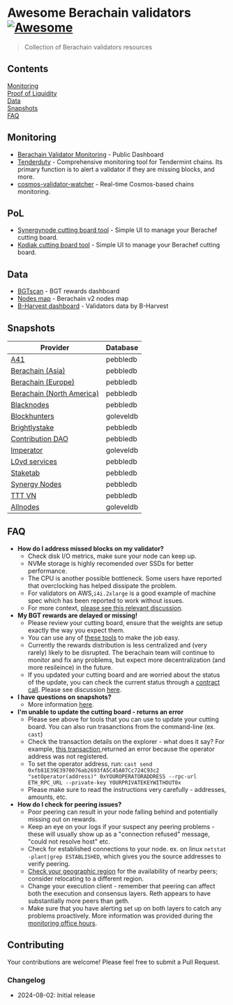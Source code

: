 # Awesome Berachain validators [![Awesome](https://awesome.re/badge.svg)](https://awesome.re)

> Collection of Berachain validators resources

## Contents
[Monitoring](#monitoring)  
[Proof of Liquidity](#pol)  
[Data](#data)  
[Snapshots](#snapshots)  
[FAQ](#faq)  

## Monitoring

* [Berachain Validator Monitoring](https://grafana.tools.berachain.com/public-dashboards/d2ebb1bef39846c194e9fb731526856f?orgId=1&from=1727808520612&to=1727851720612) - Public Dashboard
* [Tenderduty](https://github.com/blockpane/tenderduty) - Comprehensive monitoring tool for Tendermint chains. Its primary function is to alert a validator if they are missing blocks, and more.
* [cosmos-validator-watcher](https://github.com/kilnfi/cosmos-validator-watcher) - Real-time Cosmos-based chains monitoring.

## PoL

* [Synergynode cutting board tool](https://beratools.synergynodes.com/) - Simple UI to manage your Berachef cutting board.
* [Kodiak cutting board tool](https://cutting-board.beraden.com/) - Simple UI to manage your Berachef cutting board.

## Data
* [BGTscan](https://bgtscan.com/) - BGT rewards dashboard
* [Nodes map](https://services.tienthuattoan.com/testnet/berachain-v2/map) - Berachain v2 nodes map
* [B-Harvest dashboard](https://bera-dashboard.bharvest.io/) - Validators data by B-Harvest

## Snapshots

| Provider                                                                                                        | Database  |
|-----------------------------------------------------------------------------------------------------------------|-----------|
| [A41](https://narrow-cello-dab.notion.site/A41-Berachain-Testnet-v2-Snapshots-4d39b8e7046e4fc8bce4ce9cf5053b97) | pebbledb  |
| [Berachain (Asia)](https://storage.googleapis.com/bartio-snapshot-as/index.html)                                | pebbledb  |
| [Berachain (Europe)](https://storage.googleapis.com/bartio-snapshot-eu/index.html)                              | pebbledb  |
| [Berachain (North America)](https://storage.googleapis.com/bartio-snapshot/index.html)                          | pebbledb  |
| [Blacknodes](https://services.blacknodes.net/Berachain-V2/)                                                     | pebbledb  |
| [Blockhunters](https://blockhunters.dev/testnet/berachainv2/snapshot)                                           | goleveldb |
| [Brightlystake](https://testnet-berav2.brightlystake.com/snapshot/)                                             | pebbledb  |
| [Contribution DAO](https://services.contributiondao.com/testnet/berachain-v2/snapshots)                         | pebbledb  |
| [Imperator](https://www.imperator.co/services/chain-services/testnets/bera-v2)                                  | goleveldb |
| [L0vd services](https://chain-services.l0vd.com/testnets/berachain_v2/snapshot#sync-from-snapshot-pebbledb)     | pebbledb  |
| [Staketab](https://services.staketab.org/docs/beacon-testnet/snapshot)                                          | pebbledb  |
| [Synergy Nodes](https://synergynodes.com/service/berachain-v2-testnet)                                          | pebbledb  |
| [TTT VN](https://services.tienthuattoan.com/testnet/berachain-v2/snapshot)                                      | pebbledb  |
| [Allnodes](https://www.publicnode.com/snapshots#berachain)                                                      | goleveldb |

## FAQ
* **How do I address missed blocks on my validator?**
    * Check disk I/O metrics, make sure your node can keep up.
    * NVMe storage is highly recomended over SSDs for better performance.
    * The CPU is another possible bottleneck. Some users have reported that overclocking has helped dissipate the problem.
    * For validators on AWS,`i4i.2xlarge` is a good example of machine spec which has been reported to work without issues.
    * For more context, [please see this relevant discussion](https://discord.com/channels/924442927399313448/1245159849986228284/1273677626615009443).
* **My BGT rewards are delayed or missing!**
  * Please review your cutting board, ensure that the weights are setup exactly the way you expect them.
  * You can use any of [these tools](#pol) to make the job easy.
  * Currently the rewards distribution is less centralized and (very rarely) likely to be disrupted. The berachain team will continue to monitor and fix any problems, but expect more decentralization (and more resileince) in the future.
  * If you updated your cutting board and are worried about the status of the update, you can check the current status through a [contract call](https://docs.berachain.com/developers/contracts/berachef). Please see discussion [here](https://discord.com/channels/924442927399313448/1245159849986228284/1275152865089949781).
* **I have questions on snapshots?**
  * More information [here](snapshots.md).
* **I'm unable to update the cutting board - returns an error**
  * Please see above for tools that you can use to update your cutting board. You can also run trasanctions from the command-line (ex. `cast`)
  * Check the transaction details on the explorer - what does it say? For example, [this transaction ](https://bartio.beratrail.io/tx/0x0ad986617ee16ebb60b04b988d4aa845e817e3788702b716b949eeeb0986b17f) returned an error because the operator address was not registered.
  * To set the operator address, run: `cast send 0xfb81E39E3970076ab2693fA5C45A07Cc724C93c2 "setOperator(address)" 0xYOUROPERATORADDRESS --rpc-url ETH_RPC_URL --private-key YOURPRIVATEKEYWITHOUT0x`
  * Please make sure to read the instructions very carefully - addresses, amounts, etc.
* **How do I check for peering issues?**
  * Poor peering can result in your node falling behind and potentially missing out on rewards.
  * Keep an eye on your logs if your suspect any peering problems - these will usually show up as a "connection refused" message, "could not resolve host" etc.
  * Check for established connections to your node. ex. on linux `netstat -plant|grep ESTABLISHED`, which gives you the source addresses to verify peering.
  * [Check your geographic region](https://services.tienthuattoan.com/testnet/berachain-v2/map) for the availability of nearby peers; consider relocating to a different region.
  * Change your execution client - remember that peering can affect both the execution and consensus layers. Reth appears to have substantially more peers than geth.
  * Make sure that you have alerting set up on both layers to catch any problems proactively. More information was provided during the [monitoring office hours](https://discord.com/channels/924442927399313448/1245528095553753169/1270454196940046418).

## Contributing

Your contributions are welcome! Please feel free to submit a Pull Request.

### Changelog

* 2024-08-02: Initial release
